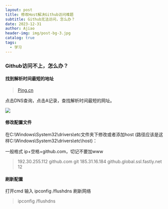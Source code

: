```yaml
---
layout: post
title: 修改Host解决Github访问难题
subtitle: Github无法访问，怎么办？
date: 2023-12-31
author: Ajiao
header-img: img/post-bg-3.jpg
catalog: true
tags:
  - 学习
---
```

### Github访问不上，怎么办？

#### 找到解析时间最短的地址

> [Ping.cn](https://www.ping.cn/dns/github.com)

点击DNS查询，点击A记录，查找解析时间最短的网址。

![](https://img-blog.csdnimg.cn/20210530001706605.png?x-oss-process=image/watermark,type_ZmFuZ3poZW5naGVpdGk,shadow_10,text_aHR0cHM6Ly9ibG9nLmNzZG4ubmV0L3l3OTk5OTk=,size_16,color_FFFFFF,t_70#pic_center)
#### 修改配置文件

在C:\Windows\System32\drivers\etc文件夹下修改或者添加host
(路径应该是这样C:\Windows\System32\drivers\etc\host)：

一般格式 ip+空格+github.com，切记不要加www
> 192.30.255.112  github.com git 
185.31.16.184 github.global.ssl.fastly.net  12

#### 刷新配置

打开cmd 输入 ipconfig /flushdns 刷新网络
>ipconfig /flushdns

